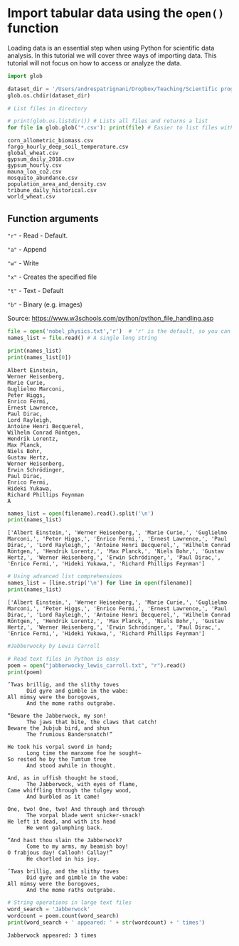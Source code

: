 
# Import tabular data using the `open()` function

Loading data is an essential step when using Python for scientific data analysis. In this tutorial we will cover three ways of importing data. This tutorial will not focus on how to access or analyze the data.


```python
import glob

dataset_dir = '/Users/andrespatrignani/Dropbox/Teaching/Scientific programming/introcoding-spring-2019/Datasets/'
glob.os.chdir(dataset_dir)

```


```python
# List files in directory

# print(glob.os.listdir()) # Lists all files and returns a list 
for file in glob.glob('*.csv'): print(file) # Easier to list files with specific extensions
```

    corn_allometric_biomass.csv
    fargo_hourly_deep_soil_temperature.csv
    global_wheat.csv
    gypsum_daily_2018.csv
    gypsum_hourly.csv
    mauna_loa_co2.csv
    mosquito_abundance.csv
    population_area_and_density.csv
    tribune_daily_historical.csv
    world_wheat.csv


## Function arguments

`"r"` - Read - Default.

`"a"` - Append

`"w"` - Write

`"x"` - Creates the specified file

`"t"` - Text - Default

`"b"` - Binary (e.g. images)

Source: <https://www.w3schools.com/python/python_file_handling.asp>


```python
file = open('nobel_physics.txt','r')  # 'r' is the default, so you can just pass the filenmae
names_list = file.read() # A single long string

print(names_list)
print(names_list[0])

```

    Albert Einstein,
    Werner Heisenberg,
    Marie Curie,
    Guglielmo Marconi,
    Peter Higgs,
    Enrico Fermi,
    Ernest Lawrence,
    Paul Dirac,
    Lord Rayleigh,
    Antoine Henri Becquerel,
    Wilhelm Conrad Röntgen,
    Hendrik Lorentz,
    Max Planck,
    Niels Bohr,
    Gustav Hertz,
    Werner Heisenberg,
    Erwin Schrödinger,
    Paul Dirac,
    Enrico Fermi,
    Hideki Yukawa,
    Richard Phillips Feynman
    A



```python
names_list = open(filename).read().split('\n')
print(names_list)

```

    ['Albert Einstein,', 'Werner Heisenberg,', 'Marie Curie,', 'Guglielmo Marconi,', 'Peter Higgs,', 'Enrico Fermi,', 'Ernest Lawrence,', 'Paul Dirac,', 'Lord Rayleigh,', 'Antoine Henri Becquerel,', 'Wilhelm Conrad Röntgen,', 'Hendrik Lorentz,', 'Max Planck,', 'Niels Bohr,', 'Gustav Hertz,', 'Werner Heisenberg,', 'Erwin Schrödinger,', 'Paul Dirac,', 'Enrico Fermi,', 'Hideki Yukawa,', 'Richard Phillips Feynman']



```python
# Using advanced list comprehensions
names_list = [line.strip('\n') for line in open(filename)]
print(names_list)

```

    ['Albert Einstein,', 'Werner Heisenberg,', 'Marie Curie,', 'Guglielmo Marconi,', 'Peter Higgs,', 'Enrico Fermi,', 'Ernest Lawrence,', 'Paul Dirac,', 'Lord Rayleigh,', 'Antoine Henri Becquerel,', 'Wilhelm Conrad Röntgen,', 'Hendrik Lorentz,', 'Max Planck,', 'Niels Bohr,', 'Gustav Hertz,', 'Werner Heisenberg,', 'Erwin Schrödinger,', 'Paul Dirac,', 'Enrico Fermi,', 'Hideki Yukawa,', 'Richard Phillips Feynman']



```python
#Jabberwocky by Lewis Carroll

# Read text files in Python is easy
poem = open("jabberwocky_lewis_carroll.txt", "r").read() 
print(poem)

```

    ’Twas brillig, and the slithy toves 
          Did gyre and gimble in the wabe: 
    All mimsy were the borogoves, 
          And the mome raths outgrabe. 
    
    “Beware the Jabberwock, my son! 
          The jaws that bite, the claws that catch! 
    Beware the Jubjub bird, and shun 
          The frumious Bandersnatch!” 
    
    He took his vorpal sword in hand; 
          Long time the manxome foe he sought— 
    So rested he by the Tumtum tree 
          And stood awhile in thought. 
    
    And, as in uffish thought he stood, 
          The Jabberwock, with eyes of flame, 
    Came whiffling through the tulgey wood, 
          And burbled as it came! 
    
    One, two! One, two! And through and through 
          The vorpal blade went snicker-snack! 
    He left it dead, and with its head 
          He went galumphing back. 
    
    “And hast thou slain the Jabberwock? 
          Come to my arms, my beamish boy! 
    O frabjous day! Callooh! Callay!” 
          He chortled in his joy. 
    
    ’Twas brillig, and the slithy toves 
          Did gyre and gimble in the wabe: 
    All mimsy were the borogoves, 
          And the mome raths outgrabe.



```python
# String operations in large text files
word_search = 'Jabberwock' 
wordcount = poem.count(word_search)
print(word_search + ' appeared: ' + str(wordcount) + ' times')
```

    Jabberwock appeared: 3 times

